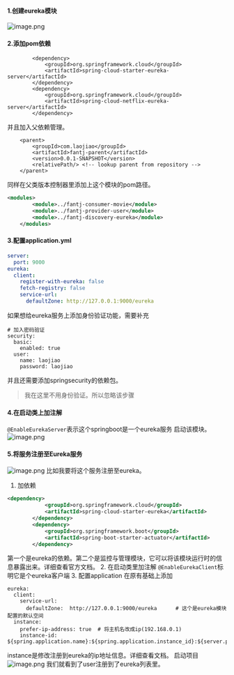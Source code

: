 ####   1.创建eureka模块
![image.png](http://upload-images.jianshu.io/upload_images/5786888-50f4d947656c8a25.png?imageMogr2/auto-orient/strip%7CimageView2/2/w/1240)
####   2.添加pom依赖
```
        <dependency>
			<groupId>org.springframework.cloud</groupId>
			<artifactId>spring-cloud-starter-eureka-server</artifactId>
		</dependency>
		<dependency>
			<groupId>org.springframework.cloud</groupId>
			<artifactId>spring-cloud-netflix-eureka-server</artifactId>
		</dependency>
```
并且加入父依赖管理。
```
	<parent>
		<groupId>com.laojiao</groupId>
		<artifactId>fantj-parent</artifactId>
		<version>0.0.1-SNAPSHOT</version>
		<relativePath/> <!-- lookup parent from repository -->
	</parent>

```
同样在父类版本控制器里添加上这个模块的pom路径。
```xml
<modules>
		<module>../fantj-consumer-movie</module>
		<module>../fantj-provider-user</module>
		<module>../fantj-discovery-eureka</module>
	</modules>
```
####   3.配置application.yml
```yaml
server:
  port: 9000
eureka:
  client:
    register-with-eureka: false
    fetch-registry: false
    service-url:
      defaultZone: http://127.0.0.1:9000/eureka
```
如果想给eureka服务上添加身份验证功能，需要补充
```
# 加入密码验证
security:
  basic:
    enabled: true
  user:
    name: laojiao
    password: laojiao

```
并且还需要添加springsecurity的依赖包。
>我在这里不用身份验证。所以忽略该步骤

####   4.在启动类上加注解
`@EnableEurekaServer`表示这个springboot是一个eureka服务
启动该模块。
![image.png](http://upload-images.jianshu.io/upload_images/5786888-26bdfec67f697241.png?imageMogr2/auto-orient/strip%7CimageView2/2/w/1240)

####   5.将服务注册至Eureka服务
![image.png](http://upload-images.jianshu.io/upload_images/5786888-192e49e6821b49a2.png?imageMogr2/auto-orient/strip%7CimageView2/2/w/1240)
比如我要将这个服务注册至eureka。
1. 加依赖
```xml
<dependency>
			<groupId>org.springframework.cloud</groupId>
			<artifactId>spring-cloud-starter-eureka</artifactId>
		</dependency>
		<dependency>
			<groupId>org.springframework.boot</groupId>
			<artifactId>spring-boot-starter-actuator</artifactId>
		</dependency>
```
第一个是eureka的依赖。第二个是监控与管理模块，它可以将该模块运行时的信息暴露出来。详细查看官方文档。
2. 在启动类里加注解
`@EnableEurekaClient`标明它是个eureka客户端
3. 配置application
在原有基础上添加
```
eureka:
  client:
    service-url:
      defaultZone:  http://127.0.0.1:9000/eureka      # 这个是eureka模块配置的默认空间
  instance:
    prefer-ip-address: true  # 将主机名改成ip(192.168.0.1)
    instance-id: ${spring.application.name}:${spring.application.instance_id}:${server.port}
```
instance是修改注册到eureka的ip地址信息。详细查看文档。
启动项目
![image.png](http://upload-images.jianshu.io/upload_images/5786888-3d9e8834855cacda.png?imageMogr2/auto-orient/strip%7CimageView2/2/w/1240)
我们就看到了user注册到了eureka列表里。


